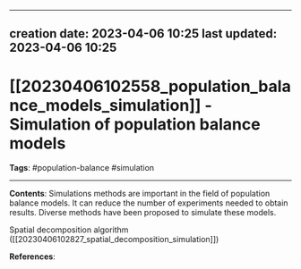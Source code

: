 
---
creation date: 2023-04-06 10:25
last updated: 2023-04-06 10:25
---
# [[20230406102558_population_balance_models_simulation]] - Simulation of population balance models
__Tags__: #population-balance #simulation 

---
__Contents__: Simulations methods are important in the field of population balance models. It can reduce the number of experiments needed to obtain results. Diverse methods have been proposed to simulate these models.

Spatial decomposition algorithm ([[20230406102827_spatial_decomposition_simulation]])

__References__:



